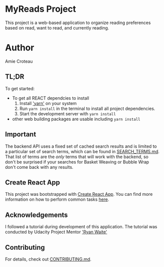 # MyReads Project

This project is a web-based application to organize reading preferences based on read, want to read, and currently reading. 

# Author
Amie Croteau

## TL;DR

To get started:
* To get all REACT dependcies to install
  1. Install ['yarn'](https://yarnpkg.com/lang/en/docs/install/#windows-stable) on your system
  2. Run `yarn install` in the terminal to install all project dependencies.
  3. Start the development server with `yarn install`
* other web building packages are usable including `yarn install`


## Important
The backend API uses a fixed set of cached search results and is limited to a particular set of search terms, which can be found in [SEARCH_TERMS.md](SEARCH_TERMS.md). That list of terms are the _only_ terms that will work with the backend, so don't be surprised if your searches for Basket Weaving or Bubble Wrap don't come back with any results.

## Create React App

This project was bootstrapped with [Create React App](https://github.com/facebookincubator/create-react-app). You can find more information on how to perform common tasks [here](https://github.com/facebookincubator/create-react-app/blob/master/packages/react-scripts/template/README.md).

## Acknowledgements
I followed a tutorial during development of this application. The tutorial was conducted by Udacity Project Mentor ['Ryan Waite'](https://www.youtube.com/watch?v=acJHkd6K5kI&feature=youtu.be&t=2507)



## Contributing

For details, check out [CONTRIBUTING.md](CONTRIBUTING.md).
